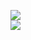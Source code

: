 [![](https://img.shields.io/badge/Made%20With-Github%20Spray-lightgrey.svg?style=for-the-badge&logo=github)](https://github.com/Annihil/github-spray#6934)  
[![](https://i.imgur.com/2DrTn0Z.gif)](https://github.com/Annihil/github-spray)